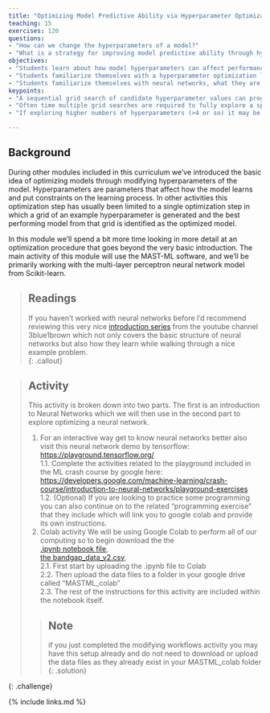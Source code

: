 ```yaml
---
title: "Optimizing Model Predictive Ability via Hyperparameter Optimization"
teaching: 15
exercises: 120
questions:
- "How can we change the hyperparameters of a model?"
- "What is a strategy for improving model predictive ability through hyperparameter optimization?"
objectives:
- "Students learn about how model hyperparameters can affect performance and are introduced to some basic ideas on how these hyperparameters can be optimized."
- "Students familiarize themselves with a hyperparameter optimization landscape and explore various methods of searching for a global minimum in model errors and avoiding getting trapped in a local minimum."
- "Students familiarize themselves with neural networks, what they are, how to use them, and how to optimize them."
keypoints:
- "A sequential grid search of candidate hyperparameter values can progressively search for the best combination of model hyperparameters"
- "Often time multiple grid searches are required to fully explore a space in sufficient detail"
- "If exploring higher numbers of hyperparameters (>4 or so) it may be better to use more sophisticated search techniques as a full grid search takes much more computational time."

---
```

## Background 
During other modules included in this curriculum we’ve introduced the basic idea of optimizing models through modifying hyperparameters of the model. 
Hyperparameters are parameters that affect how the model learns and put constraints on the learning process. 
In other activities this optimization step has usually been limited to a single optimization step in which a grid of an example hyperparameter is generated and the best performing model from that grid is identified as the optimized model.   
  
In this module we’ll spend a bit more time looking in more detail at an optimization procedure that goes beyond the very basic introduction. 
The main activity of this module will use the MAST-ML software, and we’ll be primarily working with the multi-layer perceptron neural network model from Scikit-learn.  
  
> ## Readings
> If you haven’t worked with neural networks before I’d recommend reviewing this very nice [introduction series](https://www.youtube.com/watch?v=aircAruvnKk&list=PLZHQObOWTQDNU6R1_67000Dx_ZCJB-3pi) from the youtube channel 3blue1brown which not only covers the basic structure of neural networks but also how they learn while walking through a nice example problem.    
{: .callout}
  
> ## Activity
> This activity is broken down into two parts. The first is an introduction to Neural Networks which we will then use in the second part to explore optimizing a neural network.
>  
> 1. For an interactive way get to know neural networks better also visit this neural network demo by tensorflow: https://playground.tensorflow.org/   
>     1.1. Complete the activities related to the playground included in the ML crash course by google here: https://developers.google.com/machine-learning/crash-course/introduction-to-neural-networks/playground-exercises  
>     1.2. (Optional) If you are looking to practice some programming you can also continue on to the related “programming exercise” that they include which will link you to google colab and provide its own instructions.  
> 2. Colab activity
> We will be using Google Colab to perform all of our computing so to begin download the the  
> [.ipynb notebook file](https://drive.google.com/file/d/1texODGqPo2Dg-5MnPjbxhT5hmWiAFeV3/view?usp=sharing),  
> [the bandgap_data_v2.csv](https://drive.google.com/file/d/1BfQtOX2QnOzRjrTlYxUJ3ks2AteXlSMD/view?usp=sharing),  
>     2.1. First start by uploading the .ipynb file to Colab  
>     2.2. Then upload the data files to a folder in your google drive called “MASTML_colab”  
>     2.3. The rest of the instructions for this activity are included within the notebook itself.
>  
> > ## Note 
> >  
> > if you just completed the modifying workflows activity you may have this setup already and do not need to download or upload the data files as they already exist in your MASTML_colab folder  
> {: .solution}
>  
{: .challenge}
  
{% include links.md %}
